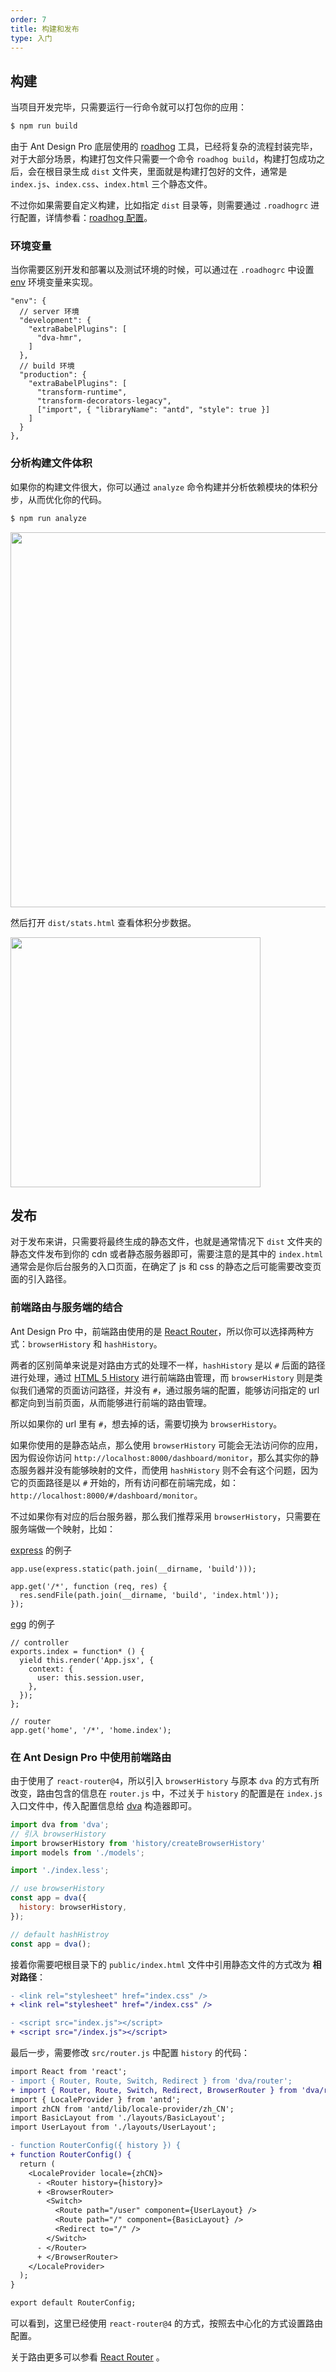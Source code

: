 ```yaml
---
order: 7
title: 构建和发布
type: 入门
---
```


## 构建

当项目开发完毕，只需要运行一行命令就可以打包你的应用：

```bash
$ npm run build
```

由于 Ant Design Pro 底层使用的 [roadhog](https://github.com/sorrycc/roadhog) 工具，已经将复杂的流程封装完毕，对于大部分场景，构建打包文件只需要一个命令 `roadhog build`，构建打包成功之后，会在根目录生成 `dist` 文件夹，里面就是构建打包好的文件，通常是 `index.js`、`index.css`、`index.html` 三个静态文件。

不过你如果需要自定义构建，比如指定 `dist` 目录等，则需要通过 `.roadhogrc` 进行配置，详情参看：[roadhog 配置](https://github.com/sorrycc/roadhog#配置)。

### 环境变量

当你需要区别开发和部署以及测试环境的时候，可以通过在 `.roadhogrc` 中设置 [env](https://github.com/sorrycc/roadhog#env) 环境变量来实现。

```
"env": {
  // server 环境
  "development": {
    "extraBabelPlugins": [
      "dva-hmr",
    ]
  },
  // build 环境
  "production": {
    "extraBabelPlugins": [
      "transform-runtime",
      "transform-decorators-legacy",
      ["import", { "libraryName": "antd", "style": true }]
    ]
  }
},
```

### 分析构建文件体积

如果你的构建文件很大，你可以通过 `analyze` 命令构建并分析依赖模块的体积分步，从而优化你的代码。

```bash
$ npm run analyze
```

<img src="https://gw.alipayobjects.com/zos/rmsportal/jibuOPHTyWMpMGvrlFDl.png" width="600" />

然后打开 `dist/stats.html` 查看体积分步数据。

<img src="https://gw.alipayobjects.com/zos/rmsportal/sjzZbbsgthNtruKKHbiG.png" width="400" />

## 发布

对于发布来讲，只需要将最终生成的静态文件，也就是通常情况下 `dist` 文件夹的静态文件发布到你的 cdn 或者静态服务器即可，需要注意的是其中的 `index.html` 通常会是你后台服务的入口页面，在确定了 js 和 css 的静态之后可能需要改变页面的引入路径。

### 前端路由与服务端的结合

Ant Design Pro 中，前端路由使用的是 [React Router](https://github.com/ReactTraining/react-router)，所以你可以选择两种方式：`browserHistory` 和 `hashHistory`。

两者的区别简单来说是对路由方式的处理不一样，`hashHistory` 是以 `#` 后面的路径进行处理，通过 [HTML 5 History](https://developer.mozilla.org/en-US/docs/Web/API/History_API) 进行前端路由管理，而 `browserHistory` 则是类似我们通常的页面访问路径，并没有 `#`，通过服务端的配置，能够访问指定的 url 都定向到当前页面，从而能够进行前端的路由管理。

所以如果你的 url 里有 `#`，想去掉的话，需要切换为 `browserHistory`。

如果你使用的是静态站点，那么使用 `browserHistory` 可能会无法访问你的应用，因为假设你访问 `http://localhost:8000/dashboard/monitor`，那么其实你的静态服务器并没有能够映射的文件，而使用 `hashHistory` 则不会有这个问题，因为它的页面路径是以 `#` 开始的，所有访问都在前端完成，如：`http://localhost:8000/#/dashboard/monitor`。

不过如果你有对应的后台服务器，那么我们推荐采用 `browserHistory`，只需要在服务端做一个映射，比如：

[express](http://expressjs.com/) 的例子
```
app.use(express.static(path.join(__dirname, 'build')));

app.get('/*', function (req, res) {
  res.sendFile(path.join(__dirname, 'build', 'index.html'));
});
```

[egg](https://eggjs.org/) 的例子
```
// controller
exports.index = function* () {
  yield this.render('App.jsx', {
    context: {
      user: this.session.user,
    },
  });
};

// router
app.get('home', '/*', 'home.index');
```

### 在 Ant Design Pro 中使用前端路由

由于使用了 `react-router@4`，所以引入 `browserHistory` 与原本 `dva` 的方式有所改变，路由包含的信息在 `router.js` 中，不过关于 `history` 的配置是在 `index.js` 入口文件中，传入配置信息给 [dva](https://github.com/dvajs/dva/blob/master/docs/API_zh-CN.md#dva-api) 构造器即可。

```jsx
import dva from 'dva';
// 引入 browserHistory
import browserHistory from 'history/createBrowserHistory'
import models from './models';

import './index.less';

// use browserHistory
const app = dva({
  history: browserHistory,
});

// default hashHistroy
const app = dva();
```

接着你需要吧根目录下的 `public/index.html` 文件中引用静态文件的方式改为 __相对路径__：

```diff
- <link rel="stylesheet" href="index.css" />
+ <link rel="stylesheet" href="/index.css" />

- <script src="index.js"></script>
+ <script src="/index.js"></script>
```

最后一步，需要修改 `src/router.js` 中配置 `history` 的代码：

```diff
import React from 'react';
- import { Router, Route, Switch, Redirect } from 'dva/router';
+ import { Router, Route, Switch, Redirect, BrowserRouter } from 'dva/router';
import { LocaleProvider } from 'antd';
import zhCN from 'antd/lib/locale-provider/zh_CN';
import BasicLayout from './layouts/BasicLayout';
import UserLayout from './layouts/UserLayout';

- function RouterConfig({ history }) {
+ function RouterConfig() {
  return (
    <LocaleProvider locale={zhCN}>
      - <Router history={history}>
      + <BrowserRouter>
        <Switch>
          <Route path="/user" component={UserLayout} />
          <Route path="/" component={BasicLayout} />
          <Redirect to="/" />
        </Switch>
      - </Router>
      + </BrowserRouter>
    </LocaleProvider>
  );
}

export default RouterConfig;
```

可以看到，这里已经使用 `react-router@4` 的方式，按照去中心化的方式设置路由配置。

关于路由更多可以参看 [React Router](https://github.com/ReactTraining/react-router) 。
